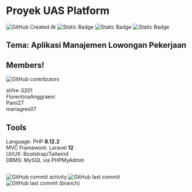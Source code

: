 # Proyek UAS Platform
![GitHub Created At](https://img.shields.io/github/created-at/sh1re-3201/phpUas)
![Static Badge](https://img.shields.io/badge/Editor-Visual_Studio_Code-blue) 
![Static Badge](https://img.shields.io/badge/Language-PHP-lightblue) 
![Static Badge](https://img.shields.io/badge/Framework-Laravel-red)



## Tema: Aplikasi Manajemen Lowongan Pekerjaan

## Members!
![GitHub contributors](https://img.shields.io/github/contributors/sh1re-3201/phpUas)

sh1re-3201 <br/>
FlorentinaAnggraeni <br/>
Panii27 <br/>
mariagres07 <br/>

## Tools

Language: PHP **8.12.2** <br/>
MVC Framework: Laravel **12** <br/>
UI/UX: Bootstrap/Tailwind <br/>
DBMS: MySQL via PHPMyAdmin <br/>

##
![GitHub commit activity](https://img.shields.io/github/commit-activity/t/sh1re-3201/phpUas) 
![GitHub last commit](https://img.shields.io/github/last-commit/sh1re-3201/phpUas) 
![GitHub last commit (branch)](https://img.shields.io/github/last-commit-branch_Master/sh1re-3201/phpUas/master) 




